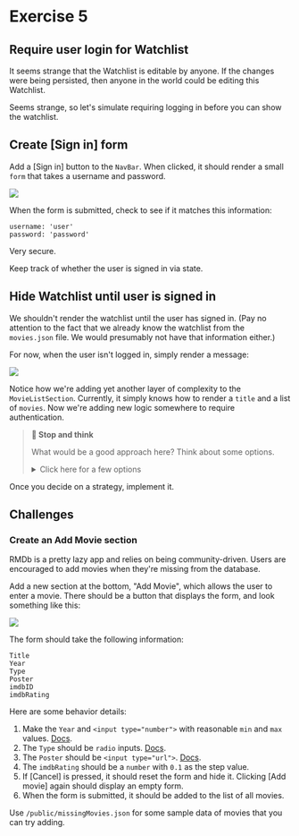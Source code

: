 # Exercise 5

## Require user login for Watchlist

It seems strange that the Watchlist is editable by anyone. If the changes were being persisted, then anyone in the world could be editing this Watchlist.

Seems strange, so let's simulate requiring logging in before you can show the watchlist.

## Create [Sign in] form

Add a [Sign in] button to the `NavBar`. When clicked, it should render a small `form` that takes a username and password.

![](https://i.imgur.com/m0lr7va.png)

When the form is submitted, check to see if it matches this information:

```
username: 'user'
password: 'password'
```

Very secure. 

Keep track of whether the user is signed in via state.

## Hide Watchlist until user is signed in

We shouldn't render the watchlist until the user has signed in. (Pay no attention to the fact that we already know the watchlist from the `movies.json` file. We would presumably not have that information either.)

For now, when the user isn't logged in, simply render a message:

![](https://i.imgur.com/6fYFXyo.png)

Notice how we're adding yet another layer of complexity to the `MovieListSection`. Currently, it simply knows how to render a `title` and a list of `movies`. Now we're adding new logic somewhere to require authentication.

> **🤔 Stop and think**
> 
> What would be a good approach here? Think about some options.
> 
>
> <details><summary>Click here for a few options</summary>
> 
> 1. Inside `App`, when the user is not logged on display one message, otherwise display the `MovieListSection`
> 1. Encapsulate a `Watchlist` component that uses the `MovieListSection`. When the user is not logged in, display one message, otherwise display the `MovieListSection`.
> 1. Create an `AuthenticatedMovieListSection` which takes similar information, but now it can be reused for other sections.
> 1. Refactor the `MovieListSection` to take `isAuthenticated`, `authRequired`, and `children`. When `authRequired && !isAuthenticated`, display the children and not the movie list. Then customize the "auth required" message. 
> 
> </details>

Once you decide on a strategy, implement it.

## Challenges

### Create an Add Movie section

RMDb is a pretty lazy app and relies on being community-driven. Users are encouraged to add movies when they're missing from the database.

Add a new section at the bottom, "Add Movie", which allows the user to enter a movie. There should be a button that displays the form, and look something like this:

![](https://i.imgur.com/Vgu46Nb.png)

The form should take the following information:

```
Title
Year
Type
Poster
imdbID
imdbRating
```

Here are some behavior details:

1. Make the `Year` and `<input type="number">` with reasonable `min` and `max` values. [Docs](https://developer.mozilla.org/en-US/docs/Web/HTML/Element/input/number).
1. The `Type` should be `radio` inputs. [Docs](https://developer.mozilla.org/en-US/docs/Web/HTML/Element/input/radio).
1. The `Poster` should be `<input type="url">`. [Docs](https://developer.mozilla.org/en-US/docs/Web/HTML/Element/input/url).
1. The `imdbRating` should be a `number` with `0.1` as the step value.
1. If [Cancel] is pressed, it should reset the form and hide it. Clicking [Add movie] again should display an empty form.
1. When the form is submitted, it should be added to the list of all movies.

Use `/public/missingMovies.json` for some sample data of movies that you can try adding.
